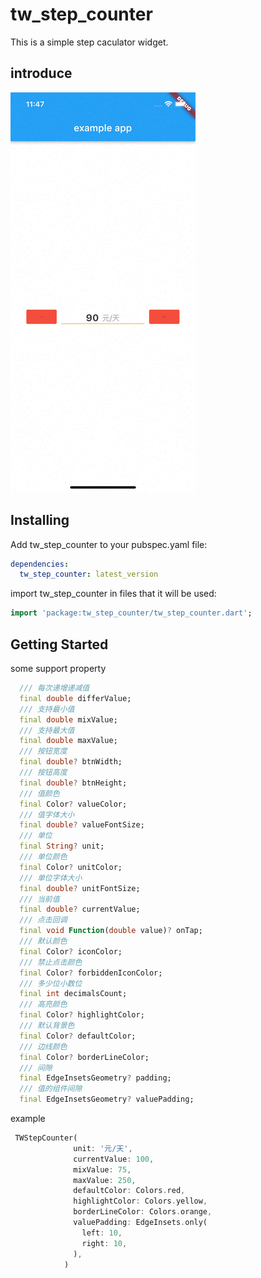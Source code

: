 # tw_step_counter

This is a simple step caculator widget.

## introduce

![](https://github.com/zeqinjie/tw_step_counter/blob/main/assets/1.gif)


## Installing

Add tw_step_counter to your pubspec.yaml file:
```yaml
dependencies:
  tw_step_counter: latest_version
```

import tw_step_counter in files that it will be used:
```dart
import 'package:tw_step_counter/tw_step_counter.dart';
```

## Getting Started
some support property 
```dart
  /// 每次递增递减值
  final double differValue;
  /// 支持最小值
  final double mixValue;
  /// 支持最大值
  final double maxValue;
  /// 按钮宽度
  final double? btnWidth;
  /// 按钮高度
  final double? btnHeight;
  /// 值颜色
  final Color? valueColor;
  /// 值字体大小
  final double? valueFontSize;
  /// 单位
  final String? unit;
  /// 单位颜色
  final Color? unitColor;
  /// 单位字体大小
  final double? unitFontSize;
  /// 当前值
  final double? currentValue;
  /// 点击回调
  final void Function(double value)? onTap;
  /// 默认颜色
  final Color? iconColor;
  /// 禁止点击颜色
  final Color? forbiddenIconColor;
  /// 多少位小数位
  final int decimalsCount;
  /// 高亮颜色
  final Color? highlightColor;
  /// 默认背景色
  final Color? defaultColor;
  /// 边线颜色
  final Color? borderLineColor;
  /// 间隙
  final EdgeInsetsGeometry? padding;
  /// 值的组件间隙
  final EdgeInsetsGeometry? valuePadding;
```
example

```dart
 TWStepCounter(
              unit: '元/天',
              currentValue: 100,
              mixValue: 75,
              maxValue: 250,
              defaultColor: Colors.red,
              highlightColor: Colors.yellow,
              borderLineColor: Colors.orange,
              valuePadding: EdgeInsets.only(
                left: 10,
                right: 10,
              ),
            )
```


